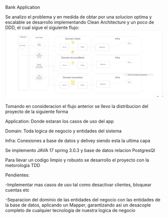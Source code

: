 Bank Application

Se analizo el problema y en medida de obtar por una solucion optima y escalable se desarrollo implementando Clean Architecture y un poco de DDD, el cual sigue el siguiente flujo:
![img.png](img.png)

Tomando en consideracion el flujo anterior se llevo la distribucion del proyecto de la siguiente forma

Application: Donde estaran los casos de uso del app

Domain: Toda logica de negocio y entidades del sistema

Infra: Conexiones a base de datos y delivey siendo esta la ultima capa

Se implemento JAVA 17 spring 3.0.3 y base de datos relacion PostgresQl

Para llevar un codigo limpio y robusto se desarrollo el proyecto con la metorologia TDD

Pendientes:

-Implementar mas casos de uso tal como desactivar clientes, bloquear cuentas etc

-Separacion del dominio de las entidades del negocio con las entidades de la base de datos, aplicando un Mapper, garantizando asi un desacople completo de cualquier tecnologia de nuestra logica de negocio


